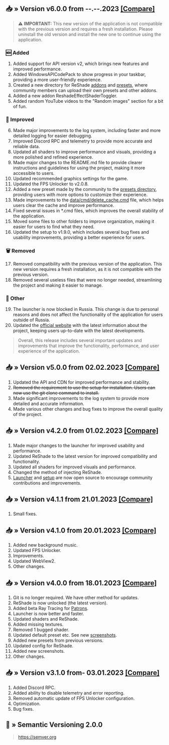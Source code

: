 ## 📥 » Version v6.0.0 from --.--.2023 [[Compare]](https://github.com/sefinek24/Genshin-Impact-ReShade/compare/v5.0.0...v6.0.0)
> ⚠️ **IMPORTANT:** This new version of the application is not compatible with the previous version and requires a fresh installation. Please uninstall the old version and install the new one to continue using the application.

### 🆕 Added
1. Added support for API version v2, which brings new features and improved performance.
2. Added WindowsAPICodePack to show progress in your taskbar, providing a more user-friendly experience.
3. Created a new directory for ReShade [addons](data/reshade/addons) and [presets](data/presets/Made%20by%20community), where community members can upload their own presets and other addons.
4. Added a new addon ReshadeEffectShaderToggler.
5. Added random YouTube videos to the "Random images" section for a bit of fun.

### 🔑 Improved
6. Made major improvements to the log system, including faster and more detailed logging for easier debugging.
7. Improved Discord RPC and telemetry to provide more accurate and reliable data.
8. Updated all shaders to improve performance and visuals, providing a more polished and refined experience.
9. Made major changes to the README.md file to provide clearer instructions and guidelines for using the project, making it more accessible to users.
10. Updated recommended graphics settings for the game.
11. Updated the FPS Unlocker to v2.0.8.
12. Added a new preset made by the community to the [presets directory](data/presets/Made%20by%20community), providing users with more options to customize their experience.
13. Made improvements to the [data/cmd/delete_cache.cmd](data/cmd/delete_cache.cmd) file, which helps users clear the cache and improve performance.
14. Fixed several issues in *.cmd files, which improves the overall stability of the application.
15. Moved some files to other folders to improve organization, making it easier for users to find what they need.
16. Updated the setup to v1.9.0, which includes several bug fixes and usability improvements, providing a better experience for users.

### 🗑️ Removed
17. Removed compatibility with the previous version of the application. This new version requires a fresh installation, as it is not compatible with the previous version.
18. Removed several useless files that were no longer needed, streamlining the project and making it easier to manage.

### 🌠 Other
19. The launcher is now blocked in Russia. This change is due to personal reasons and does not affect the functionality of the application for users outside of Russia.
20. Updated the [official website](https://sefinek.net) with the latest information about the project, keeping users up-to-date with the latest developments.

> Overall, this release includes several important updates and improvements that improve the functionality, performance, and user experience of the application.

## 📥 » Version v5.0.0 from 02.02.2023 [[Compare]](https://github.com/sefinek24/Genshin-Impact-ReShade/compare/v4.2.0...v5.0.0)
1. Updated the API and CDN for improved performance and stability.
2. ~~Removed the requirement to use the setup for installation. Users can now use the git clone command to install.~~
3. Made significant improvements to the log system to provide more detailed and accurate information.
4. Made various other changes and bug fixes to improve the overall quality of the project.

## 📥 » Version v4.2.0 from 01.02.2023 [[Compare]](https://github.com/sefinek24/Genshin-Impact-ReShade/compare/v4.1.1...v4.2.0)
1. Made major changes to the launcher for improved usability and performance.
2. Updated ReShade to the latest version for improved compatibility and functionality.
3. Updated all shaders for improved visuals and performance.
4. Changed the method of injecting ReShade.
5. [Launcher](https://github.com/sefinek24/genshin-mod-launcher) and [setup](https://github.com/sefinek24/genshin-mod-setup) are now open source to encourage community contributions and improvements.

## 📥 » Version v4.1.1 from 21.01.2023 [[Compare]](https://github.com/sefinek24/Genshin-Impact-ReShade/compare/v4.1.0...v4.1.1)
1. Small fixes.

## 📥 » Version v4.1.0 from 20.01.2023 [[Compare]](https://github.com/sefinek24/Genshin-Impact-ReShade/compare/v4.0.0...v4.1.0)
1. Added new background music.
2. Updated FPS Unlocker.
3. Improvements.
4. Updated WebView2.
5. Other changes.

## 📥 » Version v4.0.0 from 18.01.2023 [[Compare]](https://github.com/sefinek24/Genshin-Impact-ReShade/compare/v3.1.0...v4.0.0)
1. Git is no longer required. We have other method for updates.
2. ReShade is now unlocked (the latest version).
3. Added beta Ray Tracing for [Patrons](https://www.patreon.com/sefinek).
4. Launcher is now better and faster.
5. Updated shaders and ReShade.
6. Added missing textures.
7. Removed 1 bugged shader.
8. Updated default preset etc. See new [screenshots](https://sefinek.net/genshin-impact-reshade/gallery/v4.0.0).
9. Added new presets from previous versions.
10. Updated config for ReShade.
11. Added new screenshots.
12. Other changes.

## 📥 » Version v3.1.0 from- 03.01.2023 [[Compare]](https://github.com/sefinek24/Genshin-Impact-ReShade/compare/v3.0.1...v3.1.0)
1. Added Discord RPC.
2. Added ability to disable telemetry and error reporting.
3. Removed automatic update of FPS Unlocker configuration.
4. Optimization.
5. Bug fixes.

## 📝 » Semantic Versioning 2.0.0
> https://semver.org